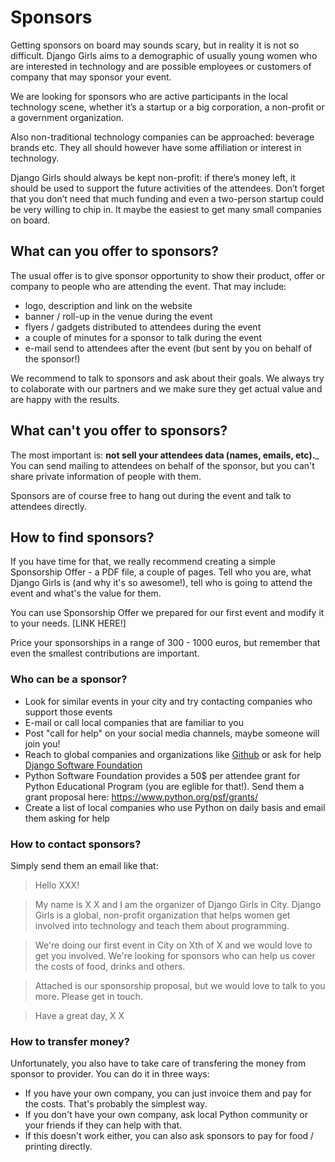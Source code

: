 # Sponsors

Getting sponsors on board may sounds scary, but in reality it is not so difficult. Django Girls aims to  a demographic of usually young women who are interested in technology and are possible employees or customers of company that may sponsor your event.

We are looking for sponsors who are active participants in the local technology scene, whether it’s a startup or a big corporation, a non-profit or a government organization.

Also non-traditional technology companies can be approached: beverage brands etc. They all should however have some affiliation or interest in technology.

Django Girls should always be kept non-profit: if there’s money left, it should be used to support the future activities of the attendees. Don’t forget that you don’t need that much funding and even a two-person startup could be very willing to chip in. It maybe the easiest to get many small companies on board.

## What can you offer to sponsors?

The usual offer is to give sponsor opportunity to show their product, offer or company to people who are attending the event. That may include:

- logo, description and link on the website
- banner / roll-up in the venue during the event
- flyers / gadgets distributed to attendees during the event
- a couple of minutes for a sponsor to talk during the event
- e-mail send to attendees after the event (but sent by you on behalf of the sponsor!)

We recommend to talk to sponsors and ask about their goals. We always try to colaborate with our partners and we make sure they get actual value and are happy with the results.

## What can't you offer to sponsors?

The most important is: __not sell your attendees data (names, emails, etc).___ You can send mailing to attendees on behalf of the sponsor, but you can't share private information of people with them.

Sponsors are of course free to hang out during the event and talk to attendees directly.

## How to find sponsors?

If you have time for that, we really recommend creating a simple Sponsorship Offer - a PDF file, a couple of pages. Tell who you are, what Django Girls is (and why it's so awesome!), tell who is going to attend the event and what's the value for them.

You can use Sponsorship Offer we prepared for our first event and modify it to your needs. [LINK HERE!]

Price your sponsorships in a range of 300 - 1000 euros, but remember that even the smallest contributions are important.

### Who can be a sponsor?

- Look for similar events in your city and try contacting companies who support those events
- E-mail or call local companies that are familiar to you
- Post "call for help" on your social media channels, maybe someone will join you!
- Reach to global companies and organizations like [Github](http://community.github.com/) or ask for help [Django Software Foundation](https://djangoproject.com/)
- Python Software Foundation provides a 50$ per attendee grant for Python Educational Program (you are eglible for that!). Send them a grant proposal here: https://www.python.org/psf/grants/
- Create a list of local companies who use Python on daily basis and email them asking for help

### How to contact sponsors?

Simply send them an email like that:

> Hello XXX!

> My name is X X and I am the organizer of Django Girls in City. Django Girls is a global, non-profit organization that helps women get involved into technology and teach them about programming.

> We're doing our first event in City on Xth of X and we would love to get you involved. We're looking for sponsors who can help us cover the costs of food, drinks and others.

> Attached is our sponsorship proposal, but we would love to talk to you more. Please get in touch.

> Have a great day,
X X

### How to transfer money?

Unfortunately, you also have to take care of transfering the money from sponsor to provider. You can do it in three ways:

- If you have your own company, you can just invoice them and pay for the costs. That's probably the simplest way.
- If you don't have your own company, ask local Python community or your friends if they can help with that.
- If this doesn't work either, you can also ask sponsors to pay for food / printing directly.


